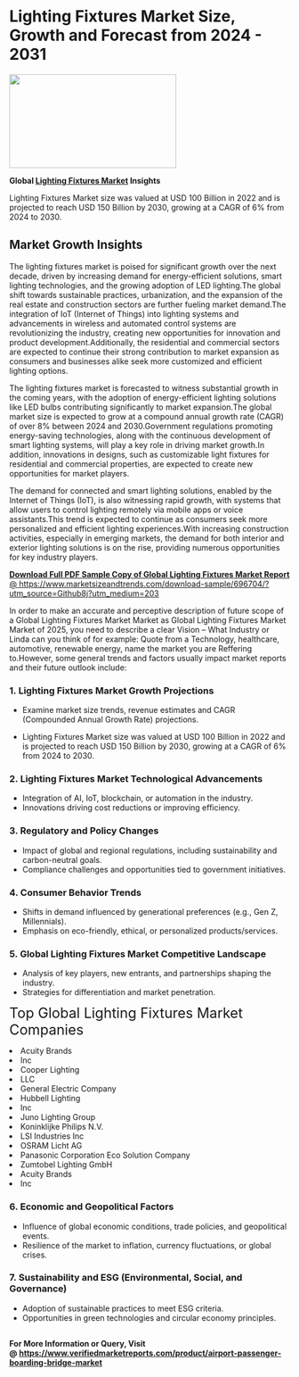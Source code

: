<H1>Lighting Fixtures Market Size, Growth and Forecast from 2024 - 2031</H1><img class="aligncenter size-medium wp-image-584254" src="https://thirdeyenews.in/wp-content/uploads/2024/09/Global-Market-Research-300x168.jpeg" alt="" width="300" height="168" /><p><strong>Global&nbsp;<a href="https://www.marketsizeandtrends.com/download-sample/696704/?utm_source=Github8j?utm_medium=203">Lighting Fixtures Market</a> Insights</strong></p><p>Lighting Fixtures Market size was valued at USD 100 Billion in 2022 and is projected to reach USD 150 Billion by 2030, growing at a CAGR of 6% from 2024 to 2030.</p><p><h2>Market Growth Insights</h2> <p>The lighting fixtures market is poised for significant growth over the next decade, driven by increasing demand for energy-efficient solutions, smart lighting technologies, and the growing adoption of LED lighting.The global shift towards sustainable practices, urbanization, and the expansion of the real estate and construction sectors are further fueling market demand.The integration of IoT (Internet of Things) into lighting systems and advancements in wireless and automated control systems are revolutionizing the industry, creating new opportunities for innovation and product development.Additionally, the residential and commercial sectors are expected to continue their strong contribution to market expansion as consumers and businesses alike seek more customized and efficient lighting options.</p> <p><a href="#"></a></p> <p>The lighting fixtures market is forecasted to witness substantial growth in the coming years, with the adoption of energy-efficient lighting solutions like LED bulbs contributing significantly to market expansion.The global market size is expected to grow at a compound annual growth rate (CAGR) of over 8% between 2024 and 2030.Government regulations promoting energy-saving technologies, along with the continuous development of smart lighting systems, will play a key role in driving market growth.In addition, innovations in designs, such as customizable light fixtures for residential and commercial properties, are expected to create new opportunities for market players.</p> <p>The demand for connected and smart lighting solutions, enabled by the Internet of Things (IoT), is also witnessing rapid growth, with systems that allow users to control lighting remotely via mobile apps or voice assistants.This trend is expected to continue as consumers seek more personalized and efficient lighting experiences.With increasing construction activities, especially in emerging markets, the demand for both interior and exterior lighting solutions is on the rise, providing numerous opportunities for key industry players.</p> <p><a href="#"></p><p><span class=""><strong>Download Full PDF Sample Copy of Global Lighting Fixtures Market Report</strong> @ <a href="https://www.marketsizeandtrends.com/download-sample/696704/?utm_source=Github8j?utm_medium=203" target="_blank">https://www.marketsizeandtrends.com/download-sample/696704/?utm_source=Github8j?utm_medium=203</a></span></p><p>In order to make an accurate and perceptive description of future scope of a Global&nbsp;Lighting Fixtures Market Market as Global&nbsp;Lighting Fixtures Market Market of 2025, you need to describe a clear Vision &ndash; What Industry or Linda can you think of for example: Quote from a Technology, healthcare, automotive, renewable energy, name the market you are Reffering to.However, some general trends and factors usually impact market reports and their future outlook include:</p><h3>1.&nbsp;<strong>Lighting Fixtures Market Growth Projections</strong></h3><ul><li>Examine market size trends, revenue estimates and CAGR (Compounded Annual Growth Rate) projections.</li><li><p>Lighting Fixtures Market size was valued at USD 100 Billion in 2022 and is projected to reach USD 150 Billion by 2030, growing at a CAGR of 6% from 2024 to 2030.</p></li></ul><h3>2.&nbsp;<strong>Lighting Fixtures Market Technological Advancements</strong></h3><ul><li>Integration of AI, IoT, blockchain, or automation in the industry.</li><li>Innovations driving cost reductions or improving efficiency.</li></ul><h3>3.&nbsp;<strong>Regulatory and Policy Changes</strong></h3><ul><li>Impact of global and regional regulations, including sustainability and carbon-neutral goals.</li><li>Compliance challenges and opportunities tied to government initiatives.</li></ul><h3>4.&nbsp;<strong>Consumer Behavior Trends</strong></h3><ul><li>Shifts in demand influenced by generational preferences (e.g., Gen Z, Millennials).</li><li>Emphasis on eco-friendly, ethical, or personalized products/services.</li></ul><h3>5.&nbsp;<strong>Global Lighting Fixtures Market Competitive Landscape</strong></h3><ul><li>Analysis of key players, new entrants, and partnerships shaping the industry.</li><li>Strategies for differentiation and market penetration.</li></ul><p data-pm-slice="1 1 []"><span style="color: inherit; font-family: inherit; font-size: 25px;">Top Global Lighting Fixtures Market Companies</span></p><div class="" data-test-id=""><p><li>Acuity Brands</li><li> Inc</li><li> Cooper Lighting</li><li> LLC</li><li> General Electric Company</li><li> Hubbell Lighting</li><li> Inc</li><li> Juno Lighting Group</li><li> Koninklijke Philips N.V.</li><li> LSI Industries Inc</li><li> OSRAM Licht AG</li><li> Panasonic Corporation Eco Solution Company</li><li> Zumtobel Lighting GmbH</li><li> Acuity Brands</li><li> Inc</li></p></div><h3>6.&nbsp;<strong>Economic and Geopolitical Factors</strong></h3><ul><li>Influence of global economic conditions, trade policies, and geopolitical events.</li><li>Resilience of the market to inflation, currency fluctuations, or global crises.</li></ul><h3>7.&nbsp;<strong>Sustainability and ESG (Environmental, Social, and Governance)</strong></h3><ul><li>Adoption of sustainable practices to meet ESG criteria.</li><li>Opportunities in green technologies and circular economy principles.</li></ul><h2><strong style="font-size: 14px;">For More Information or Query, Visit @&nbsp;</strong><a style="background-color: #ffffff; font-size: 14px;" href="https://www.marketsizeandtrends.com/report/lighting-fixtures-market/" target="_blank">https://www.verifiedmarketreports.com/product/airport-passenger-boarding-bridge-market</a></h2>